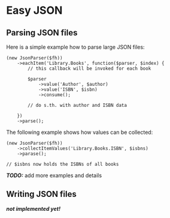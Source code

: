 # Easy JSON

## Parsing JSON files

Here is a simple example how to parse large JSON files:

    (new JsonParser($fh))
        ->eachItem('Library.Books', function($parser, $index) {
            // this callback will be invoked for each book            

            $parser
                ->value('Author', $author)
                ->value('ISBN', $isbn)
                ->consume();

            // do s.th. with author and ISBN data
 
        })
        ->parse();

The following example shows how values can be collected:

    (new JsonParser($fh))
        ->collectItemValues('Library.Books.ISBN', $isbns)
        ->parase();

    // $isbns now holds the ISBNs of all books

**_TODO:_** add more examples and details

## Writing JSON files
**_not implemented yet!_**